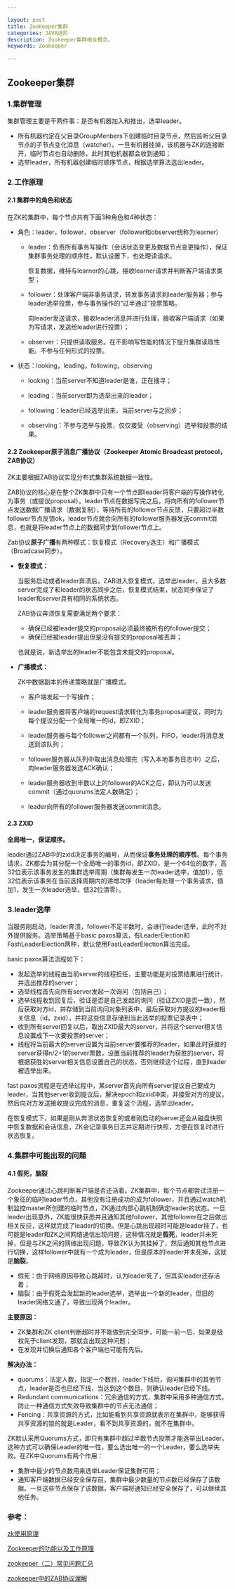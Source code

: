 ```yaml
---

layout: post
title: ZooKeeper集群
categories: JAVA进阶
description: Zookeeper集群相关概念。
keywords: Zookeeper

---
```


## Zookeeper集群

### 1.集群管理

集群管理主要是干两件事：是否有机器加入和推出，选举leader。

- 所有机器约定在父目录GroupMenbers下创建临时目录节点，然后监听父目录节点的子节点变化消息（watcher）。一旦有机器挂掉，该机器与ZK的连接断开，临时节点也自动删除，此时其他机器都会收到通知；
- 选举leader，所有机器创建临时顺序节点，根据选举算法选出leader。

### 2.工作原理

#### 2.1 集群中的角色和状态

在ZK的集群中，每个节点共有下面3种角色和4种状态：

- 角色：leader，follower，observer（follower和observer统称为learner）

  - leader：负责所有事务写操作（会话状态变更及数据节点变更操作），保证集群事务处理的顺序性，默认设置下，也处理读请求。

    恢复数据，维持与learner的心跳，接收learner请求并判断客户端请求类型；

  - follower：处理客户端非事务请求，转发事务请求到leader服务器；参与leader选举投票，参与事务操作的“过半通过”投票策略。

    向leader发送请求，接收leader消息并进行处理，接收客户端请求（如果为写请求，发送给leader进行投票）；

  - observer：只提供读取服务。在不影响写性能的情况下提升集群读取性能。不参与任何形式的投票。

- 状态：looking，leading，following，observing

  - looking：当前server不知道leader是谁，正在搜寻；

  - leading：当前server即为选举出来的leader；
  - following：leader已经选举出来，当前server与之同步；
  - observing：不参与选举与投票，仅仅接受（observing）选举和投票的结果。

#### 2.2 Zookeeper原子消息广播协议（Zookeeper Atomic Broadcast protocol，ZAB协议）

ZK主要根据ZAB协议实现分布式集群系统数据一致性。

ZAB协议的核心是在整个ZK集群中只有一个节点即leader将客户端的写操作转化为事务（或提议proposal）。leader节点在数据写完之后，将向所有的follower节点发送数据广播请求（数据复制），等待所有的follower节点反馈，只要超过半数follower节点反馈ok，leader节点就会向所有的follower服务器发送commit消息，也就是将leader节点上的数据同步到follower节点上。

Zab协议**原子广播**有两种模式：恢复模式（Recovery选主）和广播模式（Broadcase同步）。

- **恢复模式：**

  当服务启动或者leader奔溃后，ZAB进入恢复模式，选举出leader，且大多数server完成了和leader的状态同步之后，恢复模式结束，状态同步保证了leader和server具有相同的系统状态。

  ZAB协议奔溃恢复需要满足两个要求：

  - 确保已经被leader提交的proposal必须最终被所有的follower提交；
  - 确保已经被leader提出但是没有提交的proposal被丢弃；

  也就是说，新选举出的leader不能包含未提交的proposal。

- **广播模式：**

  ZK中数据副本的传递策略就是广播模式。

  - 客户端发起一个写操作；

  - leader服务器将客户端的request请求转化为事务proposal提议，同时为每个提议分配一个全局唯一的id，即ZXID；
  - leader服务器与每个follower之间都有一个队列，FIFO，leader将消息发送到该队列；
  - follower服务器从队列中取出消息处理完（写入本地事务日志中）之后，向leader服务器发送ACK确认；
  - leader服务器收到半数以上的follower的ACK之后，即认为可以发送commit（通过quorums法定人数确定）；
  - leader向所有的follower服务器发送commit消息。

#### 2.3 ZXID

**全局唯一，保证顺序。**

leader通过ZAB中的zxid决定事务的编号，从而保证**事务处理的顺序性**。每个事务请求，ZK都会为其分配一个全局唯一的事务id，即ZXID，是一个64位的数字，高32位表示该事务发生的集群选举周期（集群每发生一次leader选举，值加1），低32位表示该事务在当前选择周期内的递增次序（leader每处理一个事务请求，值加1，发生一次leader选举，低32位清零）。

### 3.leader选举

当服务刚启动，leader奔溃，follower不足半数时，会进行leader选举，此时不对外提供服务。选举策略基于basic paxos算法，有LeaderElection和FashLeaderElection两种，默认使用FastLeaderElection算法完成。

basic paxos算法流程如下：

- 发起选举的线程由当前server的线程担任，主要功能是对投票结果进行统计，并选出推荐的server；
- 选举线程首先向所有server发起一次询问（包括自己）；
- 选举线程收到回复后，验证是否是自己发起的询问（验证ZXID是否一致），然后获取对方id，并存储到当前询问对象列表中，最后获取对方提议的leader相关信息（id，zxid），并将这些信息存储到当此选举的投票记录表中；
- 收到所有server回复以后，取出ZXID最大的server，并将这个server相关信息设置成下一次要投票的server；
- 线程将当前最大的server设置为当前server要推荐的leader，如果此时获胜的server获得n/2+1的server票数，设置当前推荐的leader为获胜的server，将根据获胜的server相关信息设置自己的状态，否则继续这个过程，直到leader被选举出来。

fast paxos流程是在选举过程中，某server首先向所有server提议自己要成为leader，当其他server收到提议后，解决epoch和zxid冲突，并接受对方的提议，然后向对方发送接收提议完成的消息，重复这个流程，选举出leader。

在恢复模式下，如果是刚从奔溃状态恢复的或者刚启动的server还会从磁盘快照中恢复数据和会话信息，ZK会记录事务日志并定期进行快照，方便在恢复时进行状态恢复。

### 4.集群中可能出现的问题

#### 4.1 假死，脑裂

Zookeeper通过心跳判断客户端是否还活着。ZK集群中，每个节点都尝试注册一个象征的临时leader节点，其他没有注册成功的成为follower，并且通过watch机制监控master所创建的临时节点，ZK通过内部心跳机制确定leader的状态。一旦leader出现意外，ZK能很快获悉并且通知其他follower，其他follower在之后做出相关反应，这样就完成了leader的切换。但是心跳出现超时可能是leader挂了，也可能是leader和ZK之间网络通信出现问题，这种情况就是**假死**，leader并未死掉，但是与ZK之间的网络出现问题，导致ZK认为其挂掉了，然后通知其他节点进行切换，这样follower中就有一个成为leader，但是原本的leader并未死掉，这就是**脑裂**。

- 假死：由于网络原因导致心跳超时，认为leader死了，但其实leader还存活着；
- 脑裂：由于假死会发起新的leader选举，选举出一个新的leader，但旧的leader网络又通了，导致出现两个leader。

**主要原因：**

- ZK集群和ZK client判断超时并不能做到完全同步，可能一前一后，如果是级权先于client发现，那就会出现这种问题；
- 在发现并切换后通知各个客户端也可能有先后。

**解决办法：**

- quorums：法定人数，指定一个数目，leader下线后，询问集群中的其他节点，leader是否也已经下线，当达到这个数目，则确认leader已经下线。
- Redundant communications：冗余通信的方式，集群中采用多种通信方式，防止一种通信方式失效导致集群中的节点无法通信；
- Fencing：共享资源的方式，比如能看到共享资源就表示在集群中，能够获得共享资源的锁的就是Leader，看不到共享资源的，就不在集群中。

ZK默认采用Quorums方式，即只有集群中超过半数节点投票才能选举出Leader。这种方式可以确保Leader的唯一性，要么选出唯一的一个Leader，要么选举失败。在ZK中Quorums有两个作用：

- 集群中最少的节点数用来选举Leader保证集群可用；
- 通知客户端数据已经安全保存前，集群中最少数量的节点数已经保存了该数据。一旦这些节点保存了该数据，客户端将通知已经安全保存了，可以继续其他任务。

### 参考：

[zk使用原理](https://www.cnblogs.com/wade-luffy/p/5767811.html)

[Zookeeper的功能以及工作原理](https://www.cnblogs.com/felixzh/p/5869212.html)

[zookeeper（二）常见问题汇总](https://blog.csdn.net/yjp198713/article/details/79400927)

[zookeeper中的ZAB协议理解](https://blog.csdn.net/junchenbb0430/article/details/77583955)